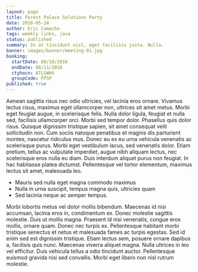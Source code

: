 ```yaml
---
layout: page
title: Forest Palace Solutions Party
date: 2016-05-24
author: Eric Camacho
tags: weekly links, java
status: published
summary: In at tincidunt nisl, eget facilisis justo. Nulla.
banner: images/banner/meeting-01.jpg
booking:
  startDate: 08/10/2016
  endDate: 08/11/2016
  ctyhocn: ATLGWHX
  groupCode: FPSP
published: true
---
```

Aenean sagittis risus nec odio ultricies, vel lacinia eros ornare. Vivamus lectus risus, maximus eget ullamcorper non, ultrices sit amet metus. Morbi eget feugiat augue, in scelerisque felis. Nulla dolor ligula, feugiat et nulla sed, facilisis ullamcorper orci. Morbi sed tempor dolor. Phasellus quis dolor risus. Quisque dignissim tristique sapien, sit amet consequat velit sollicitudin non.
Cum sociis natoque penatibus et magnis dis parturient montes, nascetur ridiculus mus. Donec eu ex eu urna vehicula venenatis ac scelerisque purus. Morbi eget vestibulum lacus, sed venenatis dolor. Etiam pretium, tellus ac vulputate imperdiet, augue nibh aliquam lectus, nec scelerisque eros nulla eu diam. Duis interdum aliquet purus non feugiat. In hac habitasse platea dictumst. Pellentesque vel tortor elementum, maximus lectus sit amet, malesuada leo.

* Mauris sed nulla eget magna commodo maximus
* Nulla in urna suscipit, tempus magna quis, ultricies quam
* Sed lacinia neque ac semper tempus.

Morbi lobortis metus vel dolor mollis bibendum. Maecenas id nisi accumsan, lacinia eros in, condimentum ex. Donec molestie sagittis molestie. Duis ut mollis magna. Praesent id nisi venenatis, congue eros mollis, ornare quam. Donec nec turpis ex. Pellentesque habitant morbi tristique senectus et netus et malesuada fames ac turpis egestas. Sed id enim sed est dignissim tristique. Etiam lectus sem, posuere ornare dapibus a, facilisis quis nunc. Maecenas viverra aliquet magna. Nulla ultrices in leo vel efficitur. Duis vehicula tellus a odio tincidunt auctor. Pellentesque euismod gravida nisi sed convallis. Morbi eget libero non nisl rutrum molestie.
